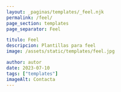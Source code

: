 ```yaml
---
layout: _paginas/templates/_feel.njk
permalink: /feel/
page_section: templates
page_separator: Feel

titulo: Feel
descripcion: Plantillas para feel
image: /assets/static/templates/feel.jpg

author: autor
date: 2023-07-10
tags: ["templates"]
imageAlt: Contacta
---
```

